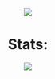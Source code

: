 <p align="center">
  <a href="https://github.com/kamal710/kamal710/blob/master/README.md">
    <img src="https://github-readme-stats.vercel.app/api?username=kamal710&show_icons=true&theme=gotham">
  </a>
</p>

<h1 align="center"> Stats: </h1>

<p align="center">
  <a href="https://github.com/anuraghazra/github-readme-stats">
    <img src="https://github-readme-stats.vercel.app/api/top-langs/?username=anuraghazra&layout=compact">
  </a>

<!-- <img id="gstats" src=""> -->
<!-- <img id="stats" src=""> -->
